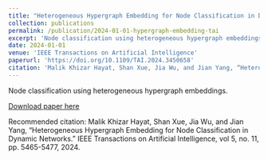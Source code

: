 ```yaml
---
title: "Heterogeneous Hypergraph Embedding for Node Classification in Dynamic Networks"
collection: publications
permalink: /publication/2024-01-01-hypergraph-embedding-tai
excerpt: 'Node classification using heterogeneous hypergraph embeddings.'
date: 2024-01-01
venue: 'IEEE Transactions on Artificial Intelligence'
paperurl: 'https://doi.org/10.1109/TAI.2024.3450658'
citation: 'Malik Khizar Hayat, Shan Xue, Jia Wu, and Jian Yang, “Heterogeneous Hypergraph Embedding for Node Classification in Dynamic Networks.” IEEE Transactions on Artificial Intelligence, vol 5, no. 11, pp. 5465-5477, 2024.'
---
```

Node classification using heterogeneous hypergraph embeddings.

[Download paper here](https://doi.org/10.1109/TAI.2024.3450658)

Recommended citation: Malik Khizar Hayat, Shan Xue, Jia Wu, and Jian Yang, “Heterogeneous Hypergraph Embedding for Node Classification in Dynamic Networks.” IEEE Transactions on Artificial Intelligence, vol 5, no. 11, pp. 5465-5477, 2024.